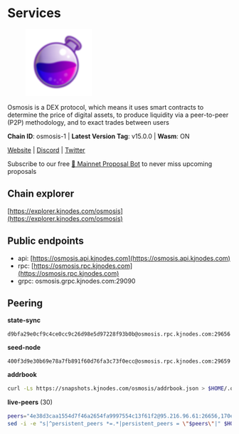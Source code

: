 # Services

<figure><img src="https://raw.githubusercontent.com/kj89/cosmos-images/main/logos/osmosis.png" width="150" alt=""><figcaption></figcaption></figure>

Osmosis is a DEX protocol, which means it uses smart contracts  to determine the price of digital assets, to produce liquidity  via a peer-to-peer (P2P) methodology, and to exact trades between users

**Chain ID**: osmosis-1 | **Latest Version Tag**: v15.0.0 | **Wasm**: ON

[Website](https://osmosis.zone) | [Discord](https://discord.gg/osmosis) | [Twitter](https://twitter.com/osmosiszone)



Subscribe to our free [🤖 Mainnet Proposal Bot](https://t.me/kjnodes_proposal_bot) to never miss upcoming proposals


## Chain explorer
[https://explorer.kjnodes.com/osmosis](https://explorer.kjnodes.com/osmosis)

## Public endpoints

* api: [https://osmosis.api.kjnodes.com](https://osmosis.api.kjnodes.com)
* rpc: [https://osmosis.rpc.kjnodes.com](https://osmosis.rpc.kjnodes.com)
* grpc: osmosis.grpc.kjnodes.com:29090

## Peering

**state-sync**

```text
d9bfa29e0cf9c4ce0cc9c26d98e5d97228f93b0b@osmosis.rpc.kjnodes.com:29656
```

**seed-node**

```text
400f3d9e30b69e78a7fb891f60d76fa3c73f0ecc@osmosis.rpc.kjnodes.com:29659
```

**addrbook**
```bash
curl -Ls https://snapshots.kjnodes.com/osmosis/addrbook.json > $HOME/.osmosisd/config/addrbook.json
```

**live-peers** (30)
```bash
peers="4e38d3caa1554d7f46a2654fa9997554c13f61f2@95.216.96.61:26656,170e681516b039be361df87eb626ee81c08f07a4@157.245.115.42:26656,f024eadf265f72f4240e5e3ea20eac22f6695ccb@159.65.100.92:26656,32e9d4a7413dd5393c8be004bee68dea683be839@65.21.227.95:2004,c7fb97358712f447ca0689e814fe8c965a71b314@65.21.133.114:26656,807eda3abecff79df294d127cf58d6d5e07393ee@67.209.54.21:26656,9379a49cadb2e71d896c2d4ebd5ca394e50bf983@18.116.211.23:26656,a50c8dcd0e83032b5e29d5c5beef6e54ddafb508@35.83.253.164:26656,3d311ac374e6953e97ee07c74a76f399394c3025@173.215.85.171:20000,af678c610cf37bf5d443efdba7ac1354f104415c@137.184.9.18:32644,65f51ebf46256d829ae5903e9faf31dae35bdf46@65.109.64.245:26656,34340a9151d4a97a850d2cd64d8778279faf3f96@194.163.181.100:26656,6cbb199c891bf1ed925c64fd1ec0882afdc2e2dc@162.19.81.54:34656,7f36123a395e902deaecf63bdaf5656bbb209623@15.204.52.75:26656,ef573bd8b519f9572798444f6c229ab0a3204bb8@5.9.94.24:26656,23d67702fc76a2f3b3f3b74876727934843cff94@195.14.6.2:26656,1c398af2208984d4e59bc41132e3eac0508abb0f@95.216.76.251:26656,74e8ba742d8312c250f3237c8c8f3f951c01f9df@95.216.4.104:26656,8a0caf4581f135b1468408ec398d94573da02e8c@198.244.202.140:26656,3226b67b2bb9da41b633392a785e87e8f6749939@162.55.245.149:12000,406f64a8d601e34d7311fd61ec87b0c7028bd230@138.201.23.39:46656,a5d0842d58c0fdd4ed10a39fd9c897cd168906d2@65.21.195.98:26706,bfcbd83f2ecfc2e839b246a001e355079e66f0fd@24.199.110.108:30799,31d2c86f7957e2db91297e54c3b0456ea06c2250@173.67.177.115:26656,b6ec9c7284b45eb912b01c192f7ffd8ef7508ec7@51.81.123.33:26656,c5358545d951ae666c695903036c1e93578951eb@135.181.176.113:26656,ac2fbcb5de633d136a942c28c3049e3edbc6e69a@85.239.233.61:2000,071ae914b06e14148a6286a0fa087c797336f043@34.105.246.121:26656,d9bfa29e0cf9c4ce0cc9c26d98e5d97228f93b0b@65.109.88.38:29656,c5afa50cac6814f16facafb0c680871ebd62482d@184.105.162.166:26656"
sed -i -e "s|^persistent_peers *=.*|persistent_peers = \"$peers\"|" $HOME/.osmosisd/config/config.toml
```
